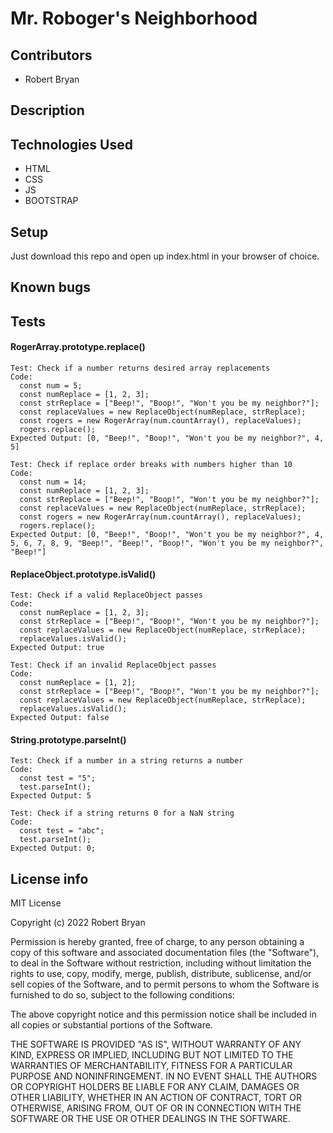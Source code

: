 # Mr. Roboger's Neighborhood

## Contributors

* Robert Bryan

## Description



## Technologies Used

* HTML
* CSS
* JS
* BOOTSTRAP

## Setup

Just download this repo and open up index.html in your browser of choice.

## Known bugs

## Tests

#### RogerArray.prototype.replace()

```
Test: Check if a number returns desired array replacements
Code:
  const num = 5;
  const numReplace = [1, 2, 3];
  const strReplace = ["Beep!", "Boop!", "Won't you be my neighbor?"];
  const replaceValues = new ReplaceObject(numReplace, strReplace);
  const rogers = new RogerArray(num.countArray(), replaceValues);
  rogers.replace();
Expected Output: [0, "Beep!", "Boop!", "Won't you be my neighbor?", 4, 5]
```

```
Test: Check if replace order breaks with numbers higher than 10
Code:
  const num = 14;
  const numReplace = [1, 2, 3];
  const strReplace = ["Beep!", "Boop!", "Won't you be my neighbor?"];
  const replaceValues = new ReplaceObject(numReplace, strReplace);
  const rogers = new RogerArray(num.countArray(), replaceValues);
  rogers.replace();
Expected Output: [0, "Beep!", "Boop!", "Won't you be my neighbor?", 4, 5, 6, 7, 8, 9, "Beep!", "Beep!", "Boop!", "Won't you be my neighbor?", "Beep!"]
```

#### ReplaceObject.prototype.isValid()

```
Test: Check if a valid ReplaceObject passes
Code:
  const numReplace = [1, 2, 3];
  const strReplace = ["Beep!", "Boop!", "Won't you be my neighbor?"];
  const replaceValues = new ReplaceObject(numReplace, strReplace);
  replaceValues.isValid();
Expected Output: true
```

```
Test: Check if an invalid ReplaceObject passes
Code:
  const numReplace = [1, 2];
  const strReplace = ["Beep!", "Boop!", "Won't you be my neighbor?"];
  const replaceValues = new ReplaceObject(numReplace, strReplace);
  replaceValues.isValid();
Expected Output: false
```

#### String.prototype.parseInt()

```
Test: Check if a number in a string returns a number
Code:
  const test = "5";
  test.parseInt();
Expected Output: 5
```

```
Test: Check if a string returns 0 for a NaN string
Code:
  const test = "abc";
  test.parseInt();
Expected Output: 0;
```

## License info

MIT License

Copyright (c) 2022 Robert Bryan

Permission is hereby granted, free of charge, to any person obtaining a copy
of this software and associated documentation files (the "Software"), to deal
in the Software without restriction, including without limitation the rights
to use, copy, modify, merge, publish, distribute, sublicense, and/or sell
copies of the Software, and to permit persons to whom the Software is
furnished to do so, subject to the following conditions:

The above copyright notice and this permission notice shall be included in all
copies or substantial portions of the Software.

THE SOFTWARE IS PROVIDED "AS IS", WITHOUT WARRANTY OF ANY KIND, EXPRESS OR
IMPLIED, INCLUDING BUT NOT LIMITED TO THE WARRANTIES OF MERCHANTABILITY,
FITNESS FOR A PARTICULAR PURPOSE AND NONINFRINGEMENT. IN NO EVENT SHALL THE
AUTHORS OR COPYRIGHT HOLDERS BE LIABLE FOR ANY CLAIM, DAMAGES OR OTHER
LIABILITY, WHETHER IN AN ACTION OF CONTRACT, TORT OR OTHERWISE, ARISING FROM,
OUT OF OR IN CONNECTION WITH THE SOFTWARE OR THE USE OR OTHER DEALINGS IN THE
SOFTWARE.